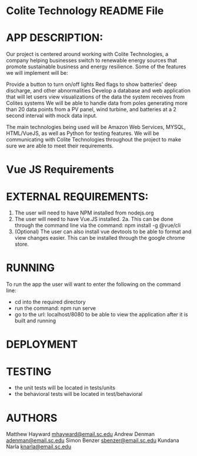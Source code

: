 # Colite Technology README File

# APP DESCRIPTION:
Our project is centered around working with Colite Technologies, a company helping businesses switch to renewable energy sources that promote sustainable business and energy resilience. Some of the features we will implement will be:

Provide a button to turn on/off lights
Red flags to show batteries' deep discharge, and other abnormalities
Develop a database and web application that will let users view visualizations of the data the system receives from Colites systems
We will be able to handle data from poles generating more than 20 data points from a PV panel, wind turbine, and batteries at a 2 second interval with mock data input.

The main technologies being used will be Amazon Web Services, MYSQL, HTML/VueJS, as well as Python for testing features. We will be communicating with Colite Technologies throughout the project to make sure we are able to meet their requirements. 

# Vue JS Requirements
# EXTERNAL REQUIREMENTS:
1. The user will need to have NPM installed from nodejs.org
2. The user will need to have Vue.JS installed.
   2a. This can be done through the command line via the command: npm install -g @vue/cli
3. (Optional) The user can also install vue devtools to be able to format and view changes easier. This can be installed through the google chrome store. 

# RUNNING
To run the app the user will want to enter the following on the command line:
- cd into the required directory
- run the command: npm run serve
- go to the url: localhost/8080 to be able to view the application after it is built and running
 
 # DEPLOYMENT


# TESTING
- the unit tests will be located in tests/units
- the behavioral tests will be located in test/behavioral



# AUTHORS
Matthew Hayward mhayward@email.sc.edu
Andrew Denman adenman@email.sc.edu
Simon Benzer sbenzer@email.sc.edu
Kundana Narla knarla@email.sc.edu
